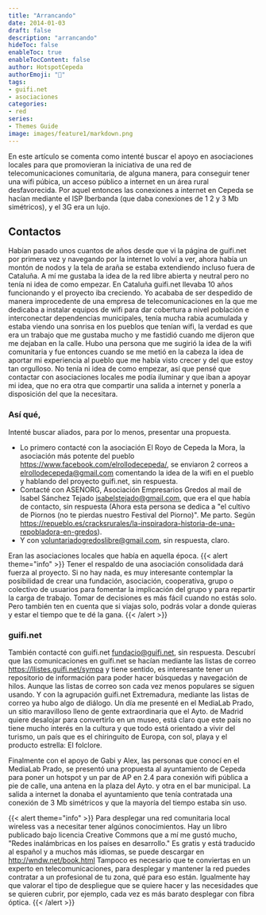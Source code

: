 ```yaml
---
title: "Arrancando"
date: 2014-01-03
draft: false
description: "arrancando"
hideToc: false
enableToc: true
enableTocContent: false
author: HotspotCepeda 
authorEmoji: "🗻"
tags:
- guifi.net
- asociaciones
categories:
- red
series:
- Themes Guide
image: images/feature1/markdown.png
---
```

En este artículo se comenta como intenté buscar el apoyo en asociaciones locales para que promovieran la iniciativa de una red de telecomunicaciones comunitaria, de alguna manera, para conseguir tener una wifi púbica, un acceso público a internet en un área rural desfavorecida. Por aquel entonces las conexiones a internet en Cepeda se hacían mediante el ISP Iberbanda (que daba conexiones de 1 2 y 3 Mb simétricos), y el 3G era un lujo.
<!--more-->
## Contactos
Habían pasado unos cuantos de años desde que vi la página de guifi.net por primera vez y navegando por la internet lo volví a ver, ahora había un montón de nodos y la tela de araña se estaba extendiendo incluso fuera de Cataluña. A mí me gustaba la idea de la red libre abierta y neutral pero no tenía ni idea de como empezar.
En Cataluña guifi.net llevaba 10 años funcionando y el proyecto iba creciendo.
Yo acababa de ser despedido de manera improcedente de una empresa de telecomunicaciones en la que me dedicaba a instalar equipos de wifi para dar cobertura a nivel población e interconectar dependencias municipales, tenía mucha rabia acumulada y estaba viendo una sonrisa en los pueblos que tenían wifi, la verdad es que era un trabajo que me gustaba mucho y me fastidió cuando me dijeron que me dejaban en la calle.
Hubo una persona que me sugirió la idea de la wifi comunitaria y fue entonces cuando se me metió en la cabeza la idea de aportar mi experiencia al pueblo que me había visto crecer y del que estoy tan orgulloso.
No tenía ni idea de como empezar, así que pensé que contactar con asociaciones locales me podía iluminar y que iban a apoyar mi idea, que no era otra que compartir una salida a internet y ponerla a disposición del que la necesitara.
### Así qué,
Intenté buscar aliados, para por lo menos, presentar una propuesta.
- Lo primero contacté con la asociación El Royo de Cepeda la Mora, la asociación más potente del pueblo https://www.facebook.com/elrollodecepeda/, se enviaron 2 correos a elrollodecepeda@gmail.com comentando la idea de la wifi en el pueblo y hablando del proyecto guifi.net, sin respuesta.
- Contacté con ASENORG, Asociación Empresarios Gredos al mail de Isabel Sánchez Tejado isabelstejado@gmail.com, que era el que había de contacto, sin respuesta (Ahora esta persona se dedica a "el cultivo de Piornos (no te pierdas nuestro Festival del Piorno)". Me parto. Según https://repueblo.es/cracksrurales/la-inspiradora-historia-de-una-repobladora-en-gredos).
- Y con voluntariadogredoslibre@gmail.com, sin respuesta, claro.
 
Eran las asociaciones locales que había en aquella época.
{{< alert theme="info" >}}
Tener el respaldo de una asociación consolidada dará fuerza al proyecto. Si no hay nada, es muy interesante contemplar la posibilidad de crear una fundación, asociación, cooperativa, grupo o colectivo de usuarios para fomentar la implicación del grupo y para repartir la carga de trabajo. Tomar de decisiones es más fácil cuando no estás solo. Pero también ten en cuenta que si viajas solo, podrás volar a donde quieras y estar el tiempo que te dé la gana.
{{< /alert >}}
### guifi.net
También contacté con guifi.net fundacio@guifi.net, sin respuesta. 
Descubrí que las comunicaciones en guifi.net se hacían mediante las listas de correo https://llistes.guifi.net/sympa y tiene sentido, es interesante tener un repositorio de información para poder hacer búsquedas y navegación de hilos. Aunque las listas de correo son cada vez menos populares se siguen usando.
Y con la agrupación guifi.net Extremadura, mediante las listas de correo ya hubo algo de diálogo.
Un día me presenté en el MediaLab Prado, un sitio maravilloso lleno de gente extraordinaria que el Ayto. de Madrid quiere desalojar para convertirlo en un museo, está claro que este país no tiene mucho interés en la cultura y que todo está orientado a vivir del turismo, un país que es el chiringuito de Europa, con sol, playa y el producto estrella: El folclore.

Finalmente con el apoyo de Gabi y Alex, las personas que conocí en el MediaLab Prado, se presentó una propuesta al ayuntamiento de Cepeda para poner un hotspot y un par de AP en 2.4 para conexión wifi pública a pie de calle, una antena en la plaza del Ayto. y otra en el bar municipal. La salida a internet la donaba el ayuntamiento que tenía contratada una conexión de 3 Mb simétricos y que la mayoría del tiempo estaba sin uso.

{{< alert theme="info" >}}
Para desplegar una red comunitaria local wireless vas a necesitar tener algúnos conocimientos.
Hay un libro publicado bajo licencia Creative Commons que a mí me gustó mucho, "Redes inalámbricas en los países en desarrollo."
Es gratis y está traducido al español y a muchos más idiomas, se puede descargar en http://wndw.net/book.html
Tampoco es necesario que te conviertas en un experto en telecomunicaciones, para desplegar y mantener la red puedes contratar a un profesional de tu zona, qué para eso están.
Igualmente hay que valorar el tipo de despliegue que se quiere hacer y las necesidades que se quieren cubrir, por ejemplo, cada vez es más barato desplegar con fibra óptica.
{{< /alert >}} 